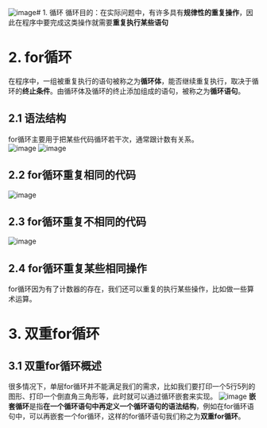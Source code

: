 ![image](https://github.com/Happy-jianghui/Frontend-Learning/assets/98568967/a82bbf19-4098-4ebd-84da-2931a158cca3)# 1. 循环
循环目的：在实际问题中，有许多具有**规律性的重复操作**，因此在程序中要完成这类操作就需要**重复执行某些语句**  

# 2. for循环
在程序中，一组被重复执行的语句被称之为**循环体**，能否继续重复执行，取决于循环的**终止条件**。由循环体及循环的终止添加组成的语句，被称之为**循环语句**。  

## 2.1 语法结构
for循环主要用于把某些代码循环若干次，通常跟计数有关系。  
![image](https://github.com/Happy-jianghui/Frontend-Learning/assets/98568967/f9101a0b-4997-41c4-a486-f1874fbd7a82)
![image](https://github.com/Happy-jianghui/Frontend-Learning/assets/98568967/58c3233e-6d2c-47a8-807f-0e4914df5bd9)

## 2.2 for循环重复相同的代码
![image](https://github.com/Happy-jianghui/Frontend-Learning/assets/98568967/1e03b38b-3e90-4600-ae43-bb6679cd0ac4)

## 2.3 for循环重复不相同的代码
 ![image](https://github.com/Happy-jianghui/Frontend-Learning/assets/98568967/72b7ede2-09b1-4829-968c-6814b885e4bb)

## 2.4 for循环重复某些相同操作
for循环因为有了计数器的存在，我们还可以重复的执行某些操作，比如做一些算术运算。

# 3. 双重for循环
## 3.1 双重for循环概述
很多情况下，单层for循环并不能满足我们的需求，比如我们要打印一个5行5列的图形、打印一个倒直角三角形等，此时就可以通过循环嵌套来实现。
![image](https://github.com/Happy-jianghui/Frontend-Learning/assets/98568967/2fc80a6b-cf28-4469-96ee-befae76f2713)
**嵌套循环**是指**在一个循环语句中再定义一个循环语句的语法结构**，例如在for循环语句中，可以再嵌套一个for循环，这样的for循环语句我们称之为**双重for循环**。  


































